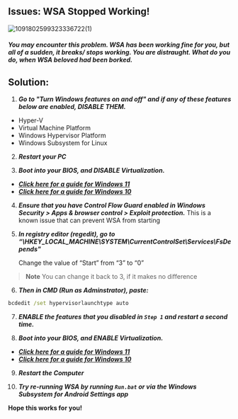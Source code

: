 ## Issues: WSA Stopped Working! 


![1091802599323336722(1)](https://github.com/MustardChef/WSABuilds/assets/68516357/fea3404d-cac6-4bd8-8ef4-2431d7aa34c4)

##### ***You may encounter this problem. WSA has been working fine for you, but all of a sudden, it breaks/ stops working. You are distraught. What do you do, when WSA beloved had been borked.*** 

## Solution: 

1. ***Go to "Turn Windows features on and off" and if any of these features below are enabled, DISABLE THEM.***

- Hyper-V
- Virtual Machine Platform
- Windows Hypervisor Platform
- Windows Subsystem for Linux

2. ***Restart your PC***

3. ***Boot into your BIOS, and DISABLE Virtualization.***

  - ***[Click here for a guide for Windows 11](https://support.microsoft.com/en-us/windows/enable-virtualization-on-windows-11-pcs-c5578302-6e43-4b4b-a449-8ced115f58e1)***
  - ***[Click here for a guide for Windows 10](https://support.microsoft.com/en-us/windows/enable-virtualization-on-windows-10-pcs-c5578302-6e43-4b4b-a449-8ced115f58e1)***

4. ***Ensure that you have Control Flow Guard enabled in Windows Security > Apps & browser control > Exploit protection.*** This is a known issue that can prevent WSA from starting

5.  ***In registry editor (regedit), go to “\HKEY_LOCAL_MACHINE\SYSTEM\CurrentControlSet\Services\FsDepends"***

    Change the value of “Start” from “3” to “0”

> **Note**
> You can change it back to 3, if it makes no difference


6. ***Then in CMD (Run as Adminstrator), paste:***

```cmd
bcdedit /set hypervisorlaunchtype auto
```

7. ***ENABLE the features that you disabled in ``Step 1`` and restart a second time.*** 

8. ***Boot into your BIOS, and ENABLE Virtualization.***

  - ***[Click here for a guide for Windows 11](https://support.microsoft.com/en-us/windows/enable-virtualization-on-windows-11-pcs-c5578302-6e43-4b4b-a449-8ced115f58e1)***
  - ***[Click here for a guide for Windows 10](https://support.microsoft.com/en-us/windows/enable-virtualization-on-windows-10-pcs-c5578302-6e43-4b4b-a449-8ced115f58e1)***

9. ***Restart the Computer***

10. ***Try re-running WSA by running `Run.bat` or via the Windows Subsystem for Android Settings app***

**Hope this works for you!**

